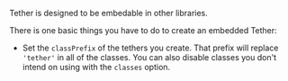 Tether is designed to be embedable in other libraries.

There is one basic things you have to do to create an embedded Tether:

- Set the `classPrefix` of the tethers you create.  That prefix will replace `'tether'` in
all of the classes.  You can also disable classes you don't intend on using with the `classes`
option.
